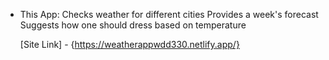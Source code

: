 - This App:
  Checks weather for different cities
  Provides a week's forecast
  Suggests how one should dress based on temperature


  [Site Link] - {https://weatherappwdd330.netlify.app/}
  
